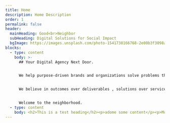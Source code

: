 ```yaml
---
title: Home
description: Home Description
order: 1
permalink: false
header:
  mainHeading: Good<br>Neighbor
  subHeading: Digital Solutions for Social Impact
  bgImage: https://images.unsplash.com/photo-1541738166768-2e00b3f3098a?ixid=MXwxMjA3fDB8MHxwaG90by1wYWdlfHx8fGVufDB8fHw%3D&ixlib=rb-1.2.1&auto=format&fit=crop&w=967&q=80
blocks:
  - type: content
    body: >-
      ## Your Digital Agency Next Door.


      We help purpose-driven brands and organizations solve problems through strategy, design, and technology. If your mission is to do good, we can help you do it better. Learn more about who we are and what we do.


      We believe in outcomes over deliverables , solutions over services, and people over profit. Take a look at some of our clients and projects to get a feel for the type of work we do. Ready to get to work on your next project? So are we.


      Welcome to the neighborhood.
  - type: content
    body: <h2>This is a test heading</h2><p>adome some content</p><p>More content here!!!</p>
---
```

